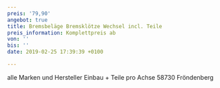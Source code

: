 ```yaml
---
preis: '79,90'
angebot: true
title: Bremsbeläge Bremsklötze Wechsel incl. Teile
preis_information: Komplettpreis ab
von: ''
bis: ''
date: 2019-02-25 17:39:39 +0100

---
```

alle Marken und Hersteller Einbau + Teile pro Achse 58730 Fröndenberg